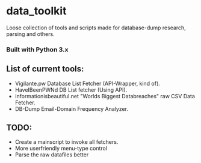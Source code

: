 # data_toolkit
Loose collection of tools and scripts made for database-dump research, parsing and others. 

### Built with Python 3.x

## List of current tools:
* Vigilante.pw Database List Fetcher (API-Wrapper, kind of).
* HaveIBeenPWNd DB List fetcher (Using API).
* informationisbeautiful.net "Worlds Biggest Databreaches" raw CSV Data Fetcher.
* DB-Dump Email-Domain Frequency Analyzer.

## TODO:
* Create a mainscript to invoke all fetchers. 
* More userfriendly menu-type control
* Parse the raw datafiles better
